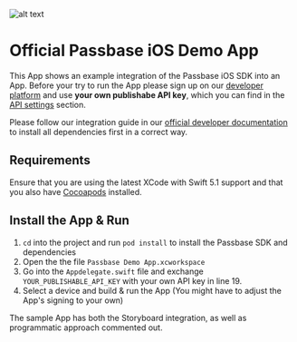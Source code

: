 ![alt text](https://i.imgur.com/cOj85Lg.jpg "Passbase Header")

# Official Passbase iOS Demo App

This App shows an example integration of the Passbase iOS SDK into an App. Before your try to run the App please sign up on our [developer platform](https://app.passbase.com/signup) and use **your own publishabe API key**, which you can find in the [API settings](https://app.passbase.com/settings/api) section. 

Please follow our integration guide in our [official developer documentation](https://docs.passbase.com/ios) to install all dependencies first in a correct way. 

## Requirements

Ensure that you are using the latest XCode with Swift 5.1 support and that you also have [Cocoapods](https://cocoapods.org/) installed.

## Install the App & Run

1. `cd` into the project and run `pod install` to install the Passbase SDK and dependencies
2. Open the the file `Passbase Demo App.xcworkspace`
3. Go into the `Appdelegate.swift` file and exchange `YOUR_PUBLISHABLE_API_KEY` with your own API key in line 19.
4. Select a device and build & run the App (You might have to adjust the App's signing to your own)

The sample App has both the Storyboard integration, as well as programmatic approach commented out.

